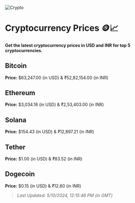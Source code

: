 
![Crypto](https://www.techguide.com.au/wp-content/uploads/2020/11/crypto3.jpeg)

# Cryptocurrency Prices 🪙📈

#### Get the latest cryptocurrency prices in USD and INR for top 5 cryptocurrencies.

## Bitcoin

**Price:** $63,247.00 (in USD) & ₹52,82,154.00 (in INR)

## Ethereum

**Price:** $3,034.16 (in USD) & ₹2,53,403.00 (in INR)

## Solana

**Price:** $154.43 (in USD) & ₹12,897.21 (in INR)

## Tether

**Price:** $1.00 (in USD) & ₹83.52 (in INR)

## Dogecoin

**Price:** $0.15 (in USD) & ₹12.60 (in INR)

> _Last Updated: 5/10/2024, 12:15:46 PM (in GMT)_
